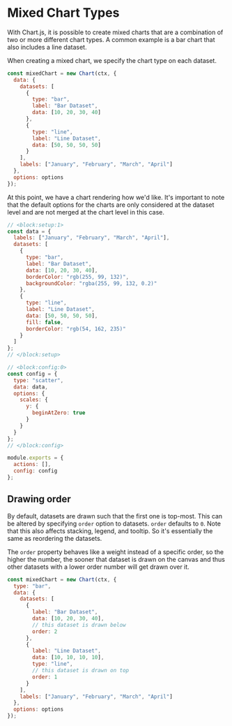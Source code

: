 # Mixed Chart Types

With Chart.js, it is possible to create mixed charts that are a combination of two or more different chart types. A common example is a bar chart that also includes a line dataset.

When creating a mixed chart, we specify the chart type on each dataset.

```javascript
const mixedChart = new Chart(ctx, {
  data: {
    datasets: [
      {
        type: "bar",
        label: "Bar Dataset",
        data: [10, 20, 30, 40]
      },
      {
        type: "line",
        label: "Line Dataset",
        data: [50, 50, 50, 50]
      }
    ],
    labels: ["January", "February", "March", "April"]
  },
  options: options
});
```

At this point, we have a chart rendering how we'd like. It's important to note that the default options for the charts are only considered at the dataset level and are not merged at the chart level in this case.

```js chart-editor
// <block:setup:1>
const data = {
  labels: ["January", "February", "March", "April"],
  datasets: [
    {
      type: "bar",
      label: "Bar Dataset",
      data: [10, 20, 30, 40],
      borderColor: "rgb(255, 99, 132)",
      backgroundColor: "rgba(255, 99, 132, 0.2)"
    },
    {
      type: "line",
      label: "Line Dataset",
      data: [50, 50, 50, 50],
      fill: false,
      borderColor: "rgb(54, 162, 235)"
    }
  ]
};
// </block:setup>

// <block:config:0>
const config = {
  type: "scatter",
  data: data,
  options: {
    scales: {
      y: {
        beginAtZero: true
      }
    }
  }
};
// </block:config>

module.exports = {
  actions: [],
  config: config
};
```

## Drawing order

By default, datasets are drawn such that the first one is top-most. This can be altered by specifying `order` option to datasets. `order` defaults to `0`. Note that this also affects stacking, legend, and tooltip. So it's essentially the same as reordering the datasets.

The `order` property behaves like a weight instead of a specific order, so the higher the number, the sooner that dataset is drawn on the canvas and thus other datasets with a lower order number will get drawn over it.

```javascript
const mixedChart = new Chart(ctx, {
  type: "bar",
  data: {
    datasets: [
      {
        label: "Bar Dataset",
        data: [10, 20, 30, 40],
        // this dataset is drawn below
        order: 2
      },
      {
        label: "Line Dataset",
        data: [10, 10, 10, 10],
        type: "line",
        // this dataset is drawn on top
        order: 1
      }
    ],
    labels: ["January", "February", "March", "April"]
  },
  options: options
});
```
